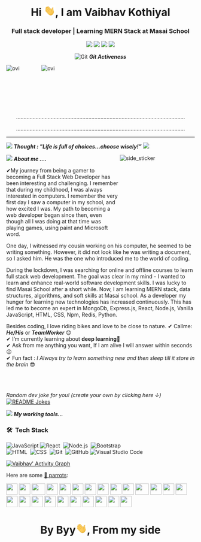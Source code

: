 <h1 align="center">Hi <img src="https://raw.githubusercontent.com/ABSphreak/ABSphreak/master/gifs/Hi.gif" width="30px">, I am Vaibhav Kothiyal </h1>





<h3 align="center">Full stack developer | Learning MERN Stack at Masai School</h3>

<p align="center">
<a href="https://www.linkedin.com/in/vaibhavkothiyal"><img src="https://img.shields.io/badge/-Vaibhav%20kothiyal-0077B5?style=flat&logo=Linkedin&logoColor=white"/></a>
<a href="mailto:vaibhavkkothiyal@gmail.com"><img src="https://img.shields.io/badge/-vaibhavkkothiyal@gmail.com-D14836?style=flat&logo=Gmail&logoColor=white"/></a>
<a href="https://www.instagram.com/rishikesh_vibes/?hl=en"><img src="https://img.shields.io/badge/-@vaibhavK-E4405F?style=flat&logo=Instagram&logoColor=white"/></a>
<a href="https://portfolio-vks.herokuapp.com/"><img src="https://img.shields.io/badge/vaibhav-Portfolio-blue"/></a>
</p>


  <p align="center">
 <img src="https://media.giphy.com/media/W5eoZHPpUx9sapR0eu/giphy.gif" width="30px" alt="Git"/>&nbsp;<i><b>Git Activeness</b></i></p>
 
<p><img align="left" src="https://github-readme-stats.vercel.app/api/top-langs?username=vaibhavkothiyal&show_icons=true&locale=en&layout=compact&theme=chartreuse-dark" alt="ovi" /></p>
<p>&nbsp;<img align="right" src="https://github-readme-stats.vercel.app/api?username=vaibhavkothiyal&show_icons=true&locale=en&theme=chartreuse-dark" alt="ovi" width="410" /></p>
<br><br><br><br><br>
<p align="center">................................................................................................................</p>
<p align="center">................................................................................................................</p>
<hr></hr>


  <img src="https://media.giphy.com/media/gH3LO09IOiZIqePwv9/giphy.gif" width="50" /> <b><i align="center">Thought : "Life is full of choices…choose wisely!”</i></b> <img src="https://media.giphy.com/media/qjqUcgIyRjsl2/giphy.gif" width="50" />
</p>

<img align="right" width=200px height=200px alt="side_sticker" src="https://media.giphy.com/media/TEnXkcsHrP4YedChhA/giphy.gif" />

<img src="https://media.giphy.com/media/iY8CRBdQXODJSCERIr/giphy.gif" width="30px">&nbsp;***About me ....***

✔My journey from being a gamer to becoming a Full Stack Web Developer has been interesting and challenging. I remember that during my childhood, I was always interested in computers. I remember the very first day I saw a computer in my school, and how excited I was. My path to becoming a web developer began since then, even though all I was doing at that time was playing games, using paint and Microsoft word.

One day, I witnessed my cousin working on his computer, he seemed to be writing something. However, it did not look like he was writing a document, so I asked him. He was the one who introduced me to the world of coding.

During the lockdown, I was searching for online and offline courses to learn full stack web development. The goal was clear in my mind - I wanted to learn and enhance real-world software development skills. I was lucky to find Masai School after a short while. Now, I am learning MERN stack, data structures, algorithms, and soft skills at Masai school. As a developer my hunger for learning new technologies has increased continuously. This has led me to become an expert in MongoDb, Express.js, React, Node.js, Vanilla JavaScript, HTML, CSS, Npm, Redis, Python.

Besides coding, I love riding bikes and love to be close to nature.
✔ Callme: ***He/His*** or ***TeamWorker*** 😊 <br>
✔ I’m currently learning about **deep learning**🥰<br>
✔ Ask from me anything you want, If I am alive I will answer within seconds 😉<br>
✔ Fun fact : *I Always try to learn something new and then sleep till it store in the brain* 😎<br><br><br><br>
 

<i>Random dev joke for you! (create your own by clicking here ↓)</i><br>
<a href="https://readme-jokes.vercel.app"><img align="center" src="https://readme-jokes.vercel.app/api" alt="README Jokes"></a>


<img src="https://media.giphy.com/media/iY8CRBdQXODJSCERIr/giphy.gif" width="30px">&nbsp;***My working tools...***
<p align="left">

### 🛠 &nbsp;Tech Stack

![JavaScript](https://img.shields.io/badge/-JavaScript-05122A?style=flat&logo=javascript)
![React](https://img.shields.io/badge/-React-05122A?style=flat&logo=react)&nbsp;
![Node.js](https://img.shields.io/badge/-Node.js-05122A?style=flat&logo=node.js)&nbsp;
![Bootstrap](https://img.shields.io/badge/-Bootstrap-05122A?style=flat&logo=bootstrap&logoColor=563D7C)\
![HTML](https://img.shields.io/badge/-HTML-05122A?style=flat&logo=HTML5)&nbsp;
![CSS](https://img.shields.io/badge/-CSS-05122A?style=flat&logo=CSS3&logoColor=1572B6)&nbsp;
![Git](https://img.shields.io/badge/-Git-05122A?style=flat&logo=git)&nbsp;
![GitHub](https://img.shields.io/badge/-GitHub-05122A?style=flat&logo=github)
![Visual Studio Code](https://img.shields.io/badge/-Visual%20Studio%20Code-05122A?style=flat&logo=visual-studio-code&logoColor=007ACC)
  


[![Vaibhav' Activity Graph](https://activity-graph.herokuapp.com/graph?username=vaibhavkothiyal&custom_title=Vaibhav%%20Contribution%20Graph&theme=gruvbox&bg_color=282828&hide_border=true&line=d1a01f&point=c58545)](https://portfolio-vks.herokuapp.com/)


Here are some [🦜 parrots](https://cultofthepartyparrot.com):

<div>
    <img src="https://cultofthepartyparrot.com/parrots/hd/githubparrot.gif" width="30" height="30"/>
    <img src="https://cultofthepartyparrot.com/flags/hd/indiaparrot.gif" width="30" height="30"/>
    <img src="https://cultofthepartyparrot.com/parrots/asyncparrot.gif" width="36" height="30"/>
    <img src="https://cultofthepartyparrot.com/parrots/exceptionallyfastparrot.gif" width="30" height="30"/>
    <img src="https://cultofthepartyparrot.com/parrots/hd/60fpsparrot.gif" width="30" height="30"/>
    <img src="https://cultofthepartyparrot.com/parrots/hd/jumpingparrot.gif" width="30" height="30"/>
    <img src="https://cultofthepartyparrot.com/parrots/hd/opensourceparrot.gif" width="30" height="30"/>
    <img src="https://cultofthepartyparrot.com/parrots/hd/dealwithitnowparrot.gif" width="30" height="30"/>
    <img src="https://cultofthepartyparrot.com/parrots/hd/hypnoparrotlight.gif" width="30" height="30"/>
    <img src="https://cultofthepartyparrot.com/parrots/databaseparrot.gif" width="30" height="30"/>
    <img src="https://cultofthepartyparrot.com/parrots/fixparrot.gif" width="36" height="30"/>
    <img src="https://cultofthepartyparrot.com/parrots/hd/laptop_parrot.gif" width="30" height="30"/>
    <img src="https://cultofthepartyparrot.com/parrots/hd/spinningparrot.gif" width="30" height="30"/>
    <img src="https://cultofthepartyparrot.com/parrots/hd/levitationparrot.gif" width="30" height="30"/>
    <img src="https://cultofthepartyparrot.com/parrots/hd/meldparrot.gif" width="30" height="30"/>
    <img src="https://cultofthepartyparrot.com/parrots/slomoparrot.gif" width="30" height="30"/>
    <img src="https://cultofthepartyparrot.com/parrots/hd/moonwalkingparrot.gif" width="30" height="30"/>
    <img src="https://cultofthepartyparrot.com/parrots/hd/stableparrot.gif" width="30" height="30"/>
    <img src="https://cultofthepartyparrot.com/parrots/hd/scienceparrot.gif" width="30" height="30"/>
    <img src="https://cultofthepartyparrot.com/parrots/hd/pirateparrot.gif" width="30" height="30"/>
    <img src="https://cultofthepartyparrot.com/parrots/hd/footballparrot.gif" width="30" height="30"/>
    <img src="https://cultofthepartyparrot.com/parrots/hd/illuminatiparrot.gif" width="30" height="30"/>
    <img src="https://cultofthepartyparrot.com/parrots/hd/hypnoparrotdark.gif" width="30" height="30"/>
    <img src="https://cultofthepartyparrot.com/parrots/hd/mustacheparrot.gif" width="30" height="30"/>
</div>

<h1 align="center">By Byy<img src="https://raw.githubusercontent.com/ABSphreak/ABSphreak/master/gifs/Hi.gif" width="30px">, From my side </h1>
